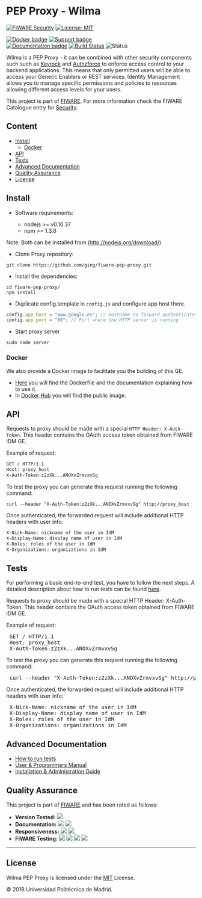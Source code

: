 # PEP Proxy - Wilma

[![FIWARE Security](https://nexus.lab.fiware.org/static/badges/chapters/security.svg)](https://www.fiware.org/developers/catalogue/)
[![License: MIT](https://img.shields.io/github/license/ging/fiware-pep-proxy.svg)](https://opensource.org/licenses/MIT)

[![Docker badge](https://img.shields.io/docker/pulls/fiware/pep-proxy.svg)](https://hub.docker.com/r/fiware/pep-proxy/)
[![Support badge](https://img.shields.io/badge/tag-fiware--wilma-orange.svg?logo=stackoverflow)](https://stackoverflow.com/questions/tagged/fiware-wilma)
<br>
[![Documentation badge](https://img.shields.io/readthedocs/fiware-pep-proxy.svg)](http://fiware-pep-proxy.readthedocs.org/en/latest/)
[![Build Status](https://travis-ci.org/ging/fiware-pep-proxy.svg?branch=master)](https://travis-ci.org/ging/fiware-pep-proxy)
![Status](https://nexus.lab.fiware.org/repository/raw/public/static/badges/statuses/wilma.svg)

Wilma is a PEP Proxy - it can be combined with other security components such
such as [Keyrock](https://github.com/ging/fiware-idm) and
[Authzforce](https://github.com/authzforce/server) to enforce access control to
your backend applications. This means that only permitted users will be able to
access your Generic Enablers or REST services. Identity Management allows you to
manage specific permissions and policies to resources allowing different access
levels for your users.

This project is part of [FIWARE](https://www.fiware.org/). For more information
check the FIWARE Catalogue entry for
[Security](https://github.com/Fiware/catalogue/tree/master/security).

## Content

-   [Install](#how-to-build--install)
    -   [Docker](#docker)
-   [API](#api-overview)
-   [Tests](#tests)
-   [Advanced Documentation](#advanced-documentation)
-   [Quality Assurance](#quality-assurance)
-   [License](#license)

## Install

-   Software requirements:

    -   nodejs >= v0.10.37
    -   npm >= 1.3.6

Note: Both can be installed from (http://nodejs.org/download/)

-   Clone Proxy repository:

```console
git clone https://github.com/ging/fiware-pep-proxy.git
```

-   Install the dependencies:

```console
cd fiware-pep-proxy/
npm install
```

-   Duplicate config.template in `config.js` and configure app host there.

```javascript
config.app_host = "www.google.es"; // Hostname to forward authenticated requests
config.app_port = "80"; // Port where the HTTP server is running
```

-   Start proxy server

```console
sudo node server
```

### Docker

We also provide a Docker image to facilitate you the building of this GE.

-   [Here](https://github.com/ging/fiware-pep-proxy/tree/master/extras/docker)
    you will find the Dockerfile and the documentation explaining how to use it.
-   In [Docker Hub](https://hub.docker.com/r/fiware/pep-proxy/) you will find
    the public image.

## API

Requests to proxy should be made with a special `HTTP Header: X-Auth-Token`. This
header contains the OAuth access token obtained from FIWARE IDM GE.

Example of request:

```bash
GET / HTTP/1.1
Host: proxy_host
X-Auth-Token:z2zXk...ANOXvZrmvxvSg
```

To test the proxy you can generate this request running the following command:

```console
curl --header "X-Auth-Token:z2zXk...ANOXvZrmvxvSg" http://proxy_host
```

Once authenticated, the forwarded request will include additional HTTP headers
with user info:

```bash
X-Nick-Name: nickname of the user in IdM
X-Display-Name: display name of user in IdM
X-Roles: roles of the user in IdM
X-Organizations: organizations in IdM
```
## Tests

For performing a basic end-to-end test, you have to follow the next steps. A detailed description about how to run tests can be found [here](http://fiware-pep-proxy.readthedocs.org/en/latest/admin_guide#end-to-end-testing).

Requests to proxy should be made with a special HTTP Header: X-Auth-Token. This header contains the OAuth access token obtained from FIWARE IDM GE.

Example of request:

<pre>
 GET / HTTP/1.1
 Host: proxy_host
 X-Auth-Token:z2zXk...ANOXvZrmvxvSg
</pre>

To test the proxy you can generate this request running the following command:

<pre>
 curl --header "X-Auth-Token:z2zXk...ANOXvZrmvxvSg" http://proxy_host
</pre>

Once authenticated, the forwarded request will include additional HTTP headers with user info:

<pre>
 X-Nick-Name: nickname of the user in IdM
 X-Display-Name: display name of user in IdM
 X-Roles: roles of the user in IdM
 X-Organizations: organizations in IdM
</pre>

## Advanced Documentation

-   [How to run tests](http://fiware-pep-proxy.readthedocs.org/en/latest/admin_guide#end-to-end-testing)
-   [User & Programmers Manual](http://fiware-pep-proxy.readthedocs.org/en/latest/user_guide/)
-   [Installation & Administration Guide](http://fiware-pep-proxy.readthedocs.org/en/latest/admin_guide/)

## Quality Assurance

This project is part of [FIWARE](https://fiware.org/) and has been rated as
follows:

-   **Version Tested:**
    ![ ](https://img.shields.io/badge/dynamic/json.svg?label=Version&url=https://fiware.github.io/catalogue/json/wilma.json&query=$.version&colorB=blue)
-   **Documentation:**
    ![ ](https://img.shields.io/badge/dynamic/json.svg?label=Completeness&url=https://fiware.github.io/catalogue/json/wilma.json&query=$.docCompleteness&colorB=blue)
    ![ ](https://img.shields.io/badge/dynamic/json.svg?label=Usability&url=https://fiware.github.io/catalogue/json/wilma.json&query=$.docSoundness&colorB=blue)
-   **Responsiveness:**
    ![ ](https://img.shields.io/badge/dynamic/json.svg?label=Time%20to%20Respond&url=https://fiware.github.io/catalogue/json/wilma.json&query=$.timeToCharge&colorB=blue)
    ![ ](https://img.shields.io/badge/dynamic/json.svg?label=Time%20to%20Fix&url=https://fiware.github.io/catalogue/json/wilma.json&query=$.timeToFix&colorB=blue)
-   **FIWARE Testing:**
    ![ ](https://img.shields.io/badge/dynamic/json.svg?label=Tests%20Passed&url=https://fiware.github.io/catalogue/json/wilma.json&query=$.failureRate&colorB=blue)
    ![ ](https://img.shields.io/badge/dynamic/json.svg?label=Scalability&url=https://fiware.github.io/catalogue/json/wilma.json&query=$.scalability&colorB=blue)
    ![ ](https://img.shields.io/badge/dynamic/json.svg?label=Performance&url=https://fiware.github.io/catalogue/json/wilma.json&query=$.performance&colorB=blue)
    ![ ](https://img.shields.io/badge/dynamic/json.svg?label=Stability&url=https://fiware.github.io/catalogue/json/wilma.json&query=$.stability&colorB=blue)

---

## License

Wilma PEP Proxy is licensed under the [MIT](LICENSE) License.

© 2018 Universidad Politécnica de Madrid.

